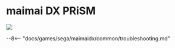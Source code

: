 # maimai DX PRiSM
<img class="header-logo" src="/img/sega/maimaidx/prism/logo.png">

--8<-- "docs/games/sega/maimaidx/common/troubleshooting.md"
